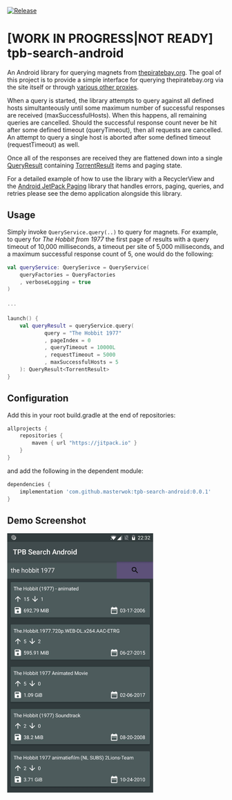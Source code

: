 [![Release](https://jitpack.io/v/masterwok/tpb-search-android.svg)](https://jitpack.io/#masterwok/tpb-search-android)

# [WORK IN PROGRESS|NOT READY] tpb-search-android
An Android library for querying magnets from [thepiratebay.org](https://thepiratebay.org). The goal of this project is to provide a simple interface for querying thepiratebay.org via the site itself or through [various other proxies](https://github.com/masterwok/tpb-search-android/blob/master/tpbsearchandroid/src/main/java/com/masterwok/tpbsearchandroid/constants/Hosts.kt). 

When a query is started, the library attempts to query against all defined hosts simultanteously until some maximum number of successful responses are received (maxSuccessfulHosts). When this happens, all remaining queries are cancelled. Should the successful response count never be hit after some defined timeout (queryTimeout), then all requests are cancelled. An attempt to query a single host is aborted after some defined timeout (requestTimeout) as well.

Once all of the responses are received they are flattened down into a single [QueryResult](https://github.com/masterwok/tpb-search-android/blob/master/tpbsearchandroid/src/main/java/com/masterwok/tpbsearchandroid/models/QueryResult.kt) containing [TorrentResult](https://github.com/masterwok/tpb-search-android/blob/master/tpbsearchandroid/src/main/java/com/masterwok/tpbsearchandroid/models/TorrentResult.kt) items and paging state.

For a detailed example of how to use the library with a RecyclerView and the [Android JetPack Paging](https://developer.android.com/topic/libraries/architecture/paging/) library that handles errors, paging, queries, and retries please see the demo application alongside this library.

## Usage

Simply invoke ```QueryService.query(..)``` to query for magnets. For example, to query for *The Hobbit from 1977* the first page of results with a query timeout of 10,000 milliseconds, a timeout per site of 5,000 milliseconds, and a maximum successful response count of 5, one would do the following:

```kotlin
val queryService: QuerySerivce = QueryService(
    queryFactories = QueryFactories
    , verboseLogging = true
)

...

launch() {
    val queryResult = queryService.query(
            query = "The Hobbit 1977"
            , pageIndex = 0
            , queryTimeout = 10000L
            , requestTimeout = 5000
            , maxSuccessfulHosts = 5
    ): QueryResult<TorrentResult>
}
```

## Configuration

Add this in your root build.gradle at the end of repositories:
```gradle
allprojects {
    repositories {
        maven { url "https://jitpack.io" }
    }
}
```
and add the following in the dependent module:

```gradle
dependencies {
    implementation 'com.github.masterwok:tpb-search-android:0.0.1'
}
```

## Demo Screenshot

<img src="/app/screenshots/search_screenshot.jpg?raw=true" height="600" title="Demo Search">
